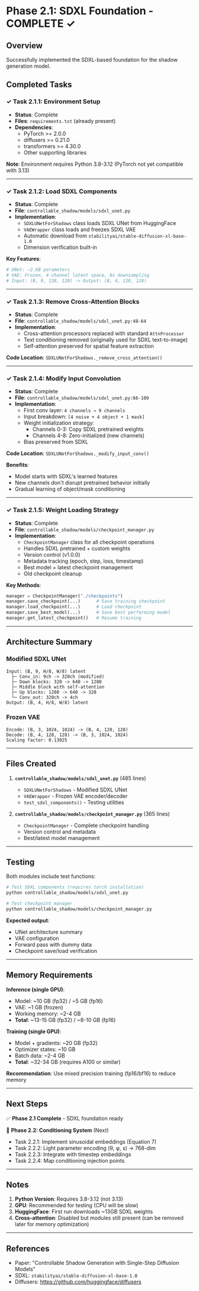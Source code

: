 # Phase 2.1: SDXL Foundation - COMPLETE ✓

## Overview
Successfully implemented the SDXL-based foundation for the shadow generation model.

## Completed Tasks

### ✓ Task 2.1.1: Environment Setup
- **Status**: Complete
- **Files**: `requirements.txt` (already present)
- **Dependencies**:
  - PyTorch >= 2.0.0
  - diffusers >= 0.21.0
  - transformers >= 4.30.0
  - Other supporting libraries

**Note**: Environment requires Python 3.8-3.12 (PyTorch not yet compatible with 3.13)

---

### ✓ Task 2.1.2: Load SDXL Components
- **Status**: Complete
- **File**: `controllable_shadow/models/sdxl_unet.py`
- **Implementation**:
  - `SDXLUNetForShadows` class loads SDXL UNet from HuggingFace
  - `VAEWrapper` class loads and freezes SDXL VAE
  - Automatic download from `stabilityai/stable-diffusion-xl-base-1.0`
  - Dimension verification built-in

**Key Features**:
```python
# UNet: ~2.6B parameters
# VAE: Frozen, 4-channel latent space, 8x downsampling
# Input: (B, 9, 128, 128) -> Output: (B, 4, 128, 128)
```

---

### ✓ Task 2.1.3: Remove Cross-Attention Blocks
- **Status**: Complete
- **File**: `controllable_shadow/models/sdxl_unet.py:48-64`
- **Implementation**:
  - Cross-attention processors replaced with standard `AttnProcessor`
  - Text conditioning removed (originally used for SDXL text-to-image)
  - Self-attention preserved for spatial feature extraction

**Code Location**: `SDXLUNetForShadows._remove_cross_attention()`

---

### ✓ Task 2.1.4: Modify Input Convolution
- **Status**: Complete
- **File**: `controllable_shadow/models/sdxl_unet.py:66-109`
- **Implementation**:
  - First conv layer: `4 channels → 9 channels`
  - Input breakdown: `[4 noise + 4 object + 1 mask]`
  - Weight initialization strategy:
    - Channels 0-3: Copy SDXL pretrained weights
    - Channels 4-8: Zero-initialized (new channels)
  - Bias preserved from SDXL

**Code Location**: `SDXLUNetForShadows._modify_input_conv()`

**Benefits**:
- Model starts with SDXL's learned features
- New channels don't disrupt pretrained behavior initially
- Gradual learning of object/mask conditioning

---

### ✓ Task 2.1.5: Weight Loading Strategy
- **Status**: Complete
- **File**: `controllable_shadow/models/checkpoint_manager.py`
- **Implementation**:
  - `CheckpointManager` class for all checkpoint operations
  - Handles SDXL pretrained + custom weights
  - Version control (v1.0.0)
  - Metadata tracking (epoch, step, loss, timestamp)
  - Best model + latest checkpoint management
  - Old checkpoint cleanup

**Key Methods**:
```python
manager = CheckpointManager("./checkpoints")
manager.save_checkpoint(...)      # Save training checkpoint
manager.load_checkpoint(...)      # Load checkpoint
manager.save_best_model(...)      # Save best performing model
manager.get_latest_checkpoint()   # Resume training
```

---

## Architecture Summary

### Modified SDXL UNet
```
Input: (B, 9, H/8, W/8) latent
  ├─ Conv_in: 9ch -> 320ch (modified)
  ├─ Down blocks: 320 -> 640 -> 1280
  ├─ Middle block with self-attention
  ├─ Up blocks: 1280 -> 640 -> 320
  └─ Conv_out: 320ch -> 4ch
Output: (B, 4, H/8, W/8) latent
```

### Frozen VAE
```
Encode: (B, 3, 1024, 1024) -> (B, 4, 128, 128)
Decode: (B, 4, 128, 128) -> (B, 3, 1024, 1024)
Scaling factor: 0.13025
```

---

## Files Created

1. **`controllable_shadow/models/sdxl_unet.py`** (485 lines)
   - `SDXLUNetForShadows` - Modified SDXL UNet
   - `VAEWrapper` - Frozen VAE encoder/decoder
   - `test_sdxl_components()` - Testing utilities

2. **`controllable_shadow/models/checkpoint_manager.py`** (365 lines)
   - `CheckpointManager` - Complete checkpoint handling
   - Version control and metadata
   - Best/latest model management

---

## Testing

Both modules include test functions:

```bash
# Test SDXL components (requires torch installation)
python controllable_shadow/models/sdxl_unet.py

# Test checkpoint manager
python controllable_shadow/models/checkpoint_manager.py
```

**Expected output**:
- UNet architecture summary
- VAE configuration
- Forward pass with dummy data
- Checkpoint save/load verification

---

## Memory Requirements

**Inference (single GPU)**:
- Model: ~10 GB (fp32) / ~5 GB (fp16)
- VAE: ~1 GB (frozen)
- Working memory: ~2-4 GB
- **Total**: ~13-15 GB (fp32) / ~8-10 GB (fp16)

**Training (single GPU)**:
- Model + gradients: ~20 GB (fp32)
- Optimizer states: ~10 GB
- Batch data: ~2-4 GB
- **Total**: ~32-34 GB (requires A100 or similar)

**Recommendation**: Use mixed precision training (fp16/bf16) to reduce memory

---

## Next Steps

✅ **Phase 2.1 Complete** - SDXL foundation ready

🔄 **Phase 2.2: Conditioning System** (Next)
- Task 2.2.1: Implement sinusoidal embeddings (Equation 7)
- Task 2.2.2: Light parameter encoding (θ, φ, s) → 768-dim
- Task 2.2.3: Integrate with timestep embeddings
- Task 2.2.4: Map conditioning injection points

---

## Notes

1. **Python Version**: Requires 3.8-3.12 (not 3.13)
2. **GPU**: Recommended for testing (CPU will be slow)
3. **HuggingFace**: First run downloads ~13GB SDXL weights
4. **Cross-attention**: Disabled but modules still present (can be removed later for memory optimization)

---

## References

- Paper: "Controllable Shadow Generation with Single-Step Diffusion Models"
- SDXL: `stabilityai/stable-diffusion-xl-base-1.0`
- Diffusers: https://github.com/huggingface/diffusers